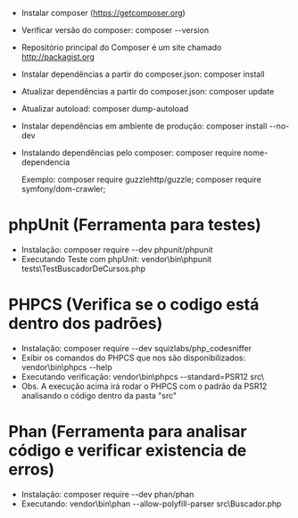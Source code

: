 - Instalar composer (https://getcomposer.org)
- Verificar versão do composer: composer --version
- Repositório principal do Composer é um site chamado http://packagist.org

- Instalar dependências a partir do composer.json: composer install
- Atualizar dependências a partir do composer.json: composer update
- Atualizar autoload: composer dump-autoload
- Instalar dependências em ambiente de produção: composer install --no-dev


- Instalando dependências pelo composer: composer require nome-dependencia

    Exemplo: 
        composer require guzzlehttp/guzzle; 
        composer require symfony/dom-crawler; 




# phpUnit (Ferramenta para testes)
- Instalação: composer require --dev phpunit/phpunit
- Executando Teste com phpUnit: vendor\bin\phpunit tests\TestBuscadorDeCursos.php

# PHPCS (Verifica se o codigo está dentro dos padrões)
- Instalação: composer require --dev squizlabs/php_codesniffer
- Exibir os comandos do PHPCS que nos são disponibilizados: vendor\bin\phpcs --help
- Executando verificação: vendor\bin\phpcs --standard=PSR12 src\
- Obs. A execução acima irá rodar o PHPCS com o padrão da PSR12 analisando o código dentro da pasta "src"


# Phan (Ferramenta para analisar código e verificar existencia de erros)
- Instalação: composer require --dev phan/phan
- Executando: vendor\bin\phan --allow-polyfill-parser src\Buscador.php